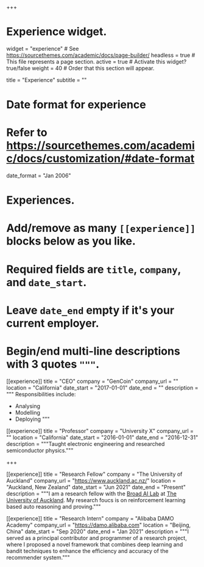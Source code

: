+++
# Experience widget.
widget = "experience"  # See https://sourcethemes.com/academic/docs/page-builder/
headless = true  # This file represents a page section.
active = true  # Activate this widget? true/false
weight = 40  # Order that this section will appear.

title = "Experience"
subtitle = ""

# Date format for experience
#   Refer to https://sourcethemes.com/academic/docs/customization/#date-format
date_format = "Jan 2006"

# Experiences.
#   Add/remove as many `[[experience]]` blocks below as you like.
#   Required fields are `title`, `company`, and `date_start`.
#   Leave `date_end` empty if it's your current employer.
#   Begin/end multi-line descriptions with 3 quotes `"""`.
[[experience]]
  title = "CEO"
  company = "GenCoin"
  company_url = ""
  location = "California"
  date_start = "2017-01-01"
  date_end = ""
  description = """
  Responsibilities include:
  
  * Analysing
  * Modelling
  * Deploying
  """

[[experience]]
  title = "Professor"
  company = "University X"
  company_url = ""
  location = "California"
  date_start = "2016-01-01"
  date_end = "2016-12-31"
  description = """Taught electronic engineering and researched semiconductor physics."""

+++

[[experience]]
  title = "Research Fellow"
  company = "The University of Auckland"
  company_url = "https://www.auckland.ac.nz/"
  location = "Auckland, New Zealand"
  date_start = "Jun 2021"
  date_end = "Present"
  description = """I am a research fellow with the [Broad AI Lab](https://www.auckland.ac.nz/en/news/2019/06/18/ai-for-good.html) at [The University of Auckland](https://www.auckland.ac.nz/). My research foucs is on reinforcement learning based auto reasoning and proving."""


[[experience]]
  title = "Research Intern"
  company = "Alibaba DAMO Academy"
  company_url = "https://damo.alibaba.com"
  location = "Beijing, China"
  date_start = "Sep 2020"
  date_end = "Jan 2021"
  description = """I served as a principal contributor and programmer of a research project, where I proposed a novel framework that combines deep learning and bandit techniques to enhance the efficiency and accuracy of the recommender system."""